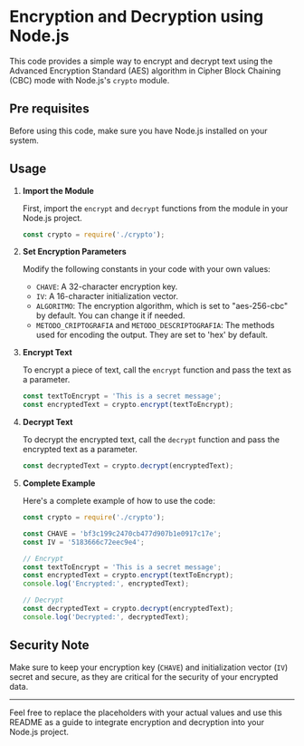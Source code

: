 # Encryption and Decryption using Node.js

This code provides a simple way to encrypt and decrypt text using the Advanced Encryption Standard (AES) algorithm in Cipher Block Chaining (CBC) mode with Node.js's `crypto` module.

## Pre requisites

Before using this code, make sure you have Node.js installed on your system.

## Usage

1. **Import the Module**

   First, import the `encrypt` and `decrypt` functions from the module in your Node.js project.

   ```javascript
   const crypto = require('./crypto');
   ```

2. **Set Encryption Parameters**

   Modify the following constants in your code with your own values:
   
   - `CHAVE`: A 32-character encryption key.
   - `IV`: A 16-character initialization vector.
   - `ALGORITMO`: The encryption algorithm, which is set to "aes-256-cbc" by default. You can change it if needed.
   - `METODO_CRIPTOGRAFIA` and `METODO_DESCRIPTOGRAFIA`: The methods used for encoding the output. They are set to 'hex' by default.

3. **Encrypt Text**

   To encrypt a piece of text, call the `encrypt` function and pass the text as a parameter.

   ```javascript
   const textToEncrypt = 'This is a secret message';
   const encryptedText = crypto.encrypt(textToEncrypt);
   ```

4. **Decrypt Text**

   To decrypt the encrypted text, call the `decrypt` function and pass the encrypted text as a parameter.

   ```javascript
   const decryptedText = crypto.decrypt(encryptedText);
   ```

5. **Complete Example**

   Here's a complete example of how to use the code:

   ```javascript
   const crypto = require('./crypto');

   const CHAVE = 'bf3c199c2470cb477d907b1e0917c17e';
   const IV = '5183666c72eec9e4';

   // Encrypt
   const textToEncrypt = 'This is a secret message';
   const encryptedText = crypto.encrypt(textToEncrypt);
   console.log('Encrypted:', encryptedText);

   // Decrypt
   const decryptedText = crypto.decrypt(encryptedText);
   console.log('Decrypted:', decryptedText);
   ```

## Security Note

Make sure to keep your encryption key (`CHAVE`) and initialization vector (`IV`) secret and secure, as they are critical for the security of your encrypted data.

---

Feel free to replace the placeholders with your actual values and use this README as a guide to integrate encryption and decryption into your Node.js project.
